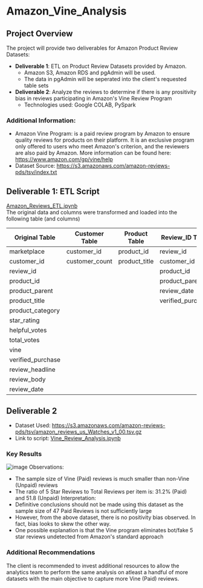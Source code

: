 # Amazon_Vine_Analysis

## Project Overview
The project will provide two deliverables for Amazon Product Review Datasets:
- **Deliverable 1**: ETL on Product Review Datasets provided by Amazon.
  - Amazon S3, Amazon RDS and pgAdmin will be used.
  - The data in pgAdmin will be seperated into the client's requested table sets
- **Deliverable 2**: Analyze the reviews to determine if there is any prositivity bias in reviews participating in Amazon's Vine Review Program
  - Technologies used: Google COLAB, PySpark

### Additional Information:
- Amazon Vine Program: is a paid review program by Amazon to ensure quality reviews for products on their platform. It is an exclusive program only offered to users who meet Amazon's criterion, and the reviewers are also paid by Amazon. More information can be found here: https://www.amazon.com/gp/vine/help
- Dataset Source: https://s3.amazonaws.com/amazon-reviews-pds/tsv/index.txt

## Deliverable 1: ETL Script

[Amazon_Reviews_ETL.ipynb](https://github.com/sthi-1005/Amazon_Vine_Analysis/blob/5c5c3a32d69a29adf51669897f6eff3f5f457d16/Amazon_Reviews_ETL.ipynb)</br>
The original data and columns were transformed and loaded into the following table (and columns)

|Original Table|Customer Table|Product Table|Review_ID Table|Vine Table|
|---|---|---|---|---|
|marketplace|customer_id|product_id|review_id|review_id|
|customer_id|customer_count|product_title|customer_id|star_rating|
|review_id|||product_id|helpful_votes|
product_id|||product_parent|total_votes|
|product_parent|||review_date|vine|
|product_title|||verified_purchase|
|product_category|
|star_rating|
|helpful_votes|
|total_votes|
|vine|
|verified_purchase|
|review_headline|    
|review_body|
|review_date|

## Deliverable 2
- Dataset Used: https://s3.amazonaws.com/amazon-reviews-pds/tsv/amazon_reviews_us_Watches_v1_00.tsv.gz
- Link to script: [Vine_Review_Analysis.ipynb](https://github.com/sthi-1005/Amazon_Vine_Analysis/blob/ba52b53ef5852e7278572db22bfaffb436d2d7c7/Vine_Review_Analysis.ipynb)
### Key Results
![image](https://user-images.githubusercontent.com/79720695/128638473-f9d69e05-5c0f-4858-baf5-8c076b1abe45.png)
Observations:
- The sample size of Vine (Paid) reviews is much smaller than non-Vine (Unpaid) reviews
- The ratio of 5 Star Reviews to Total Reviews per item is: 31.2% (Paid) and 51.8 (Unpaid)
Interpretation:
- Definitive conclusions should not be made using this dataset as the sample size of 47 Paid Reviews is not sufficiently large
- However, from the above dataset, there is no positivity bias observed. In fact, bias looks to skew the other way.
- One possible explanation is that the Vine program eliminates bot/fake 5 star reviews undetected from Amazon's standard approach

### Additional Recommendations
The client is recommended to invest additional resources to allow the analytics team to perform the same analysis on atleast a handful of more datasets with the main objective to capture more Vine (Paid) reviews.
